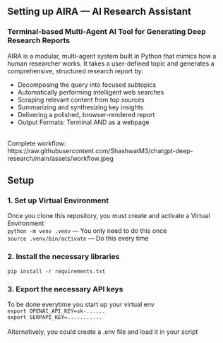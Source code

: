 <h2>Setting up AIRA — AI Research Assistant
<h3>Terminal-based Multi-Agent AI Tool for Generating Deep Research Reports</h3>

AIRA is a modular, multi-agent system built in Python that mimics how a human researcher works. It takes a user-defined topic and generates a comprehensive, structured research report by:
- Decomposing the query into focused subtopics
- Automatically performing intelligent web searches
- Scraping relevant content from top sources
- Summarizing and synthesizing key insights
- Delivering a polished, browser-rendered report
- Output Formats: Terminal AND as a webpage
<br/>
Complete workflow: https://raw.githubusercontent.com/ShashwatM3/chatgpt-deep-research/main/assets/workflow.jpeg

<h2>Setup</h2>
<h3>1. Set up Virtual Environment</h3>
Once you clone this repository, you must create and activate a Virtual Environment<br/>
<code>python -m venv .venv</code> — You only need to do this once<br/>
<code>source .venv/bin/activate</code> — Do this every time
<h3>2. Install the necessary libraries</h3>
<code>pip install -r requirements.txt</code>
<h3>3. Export the necessary API keys</h3>
To be done everytime you start up your virtual env<br/>
<code>export OPENAI_API_KEY=sk-......</code><br/>
<code>export SERPAPI_KEY=...........</code><br/>
<br/>Alternatively, you could create a .env file and load it in your script
